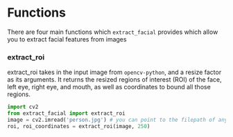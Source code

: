 # Functions

There are four main functions which `extract_facial` provides which allow you to
extract facial features from images

### extract_roi

extract_roi takes in the input image from `opencv-python`, and a resize factor as its arguments. 
It returns the resized regions of interest (ROI) of the face, left eye, right eye, and mouth, as well as 
coordinates to bound all those regions.

```Python
import cv2
from extract_facial import extract_roi
image = cv2.imread('person.jpg') # you can point to the filepath of any image
roi, roi_coordinates = extract_roi(image, 250)
```
